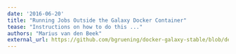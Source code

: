 ```yaml
---
date: '2016-06-20'
title: "Running Jobs Outside the Galaxy Docker Container"
tease: "Instructions on how to do this ..."
authors: "Marius van den Beek"
external_url: https://github.com/bgruening/docker-galaxy-stable/blob/dev/docs/Running_jobs_outside_of_the_container.md
---
```

